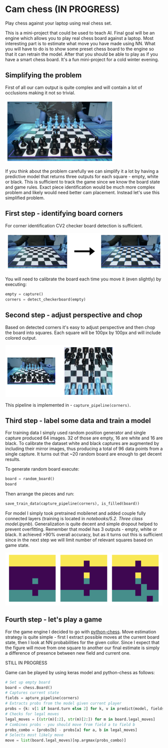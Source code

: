 # Cam chess (IN PROGRESS)

Play chess against your laptop using real chess set.

This is a mini-project that could be used to teach AI. Final goal will be an engine which allows you to play real chess board against a laptop. Most interesting part is to estimate what move you have made using NN. What you will have to do is to show some preset chess board to the engine so that it can retrain the model. After that you should be able to play as if you have a smart chess board. It's a fun mini-project for a cold winter evening.

## Simplifying the problem

First of all our cam output is quite complex and will contain a lot of occlusions making it not so trivial.

![](img/filled_board.png)

If you think about the problem carefully we can simplify it a lot by having a predictive model that returns three outputs for each square - empty, white or black. This is sufficient to track the game since we know the board state and game rules. Exact piece identification would be much more complex problem and likely would need better cam placement. Instead let's use this simplified problem.

## First step - identifying board corners

For corner identification CV2 checker board detection is sufficient.

![](img/identifying_corners.png)

You will need to calibrate the board each time you move it (even slightly) by executing:

```python
empty = capture()
corners = detect_checkerboard(empty)
```

## Second step - adjust perspective and chop

Based on detected corners it's easy to adjust perspective and then chop the board into squares. Each square will be 100px by 100px and will include colored output.

![](img/chop_board.png)

This pipeline is implemented in - `capture_pipeline(corners)`.

## Third step - label some data and train a model

For training data I simply used random position generator and single capture produced 64 images. 32 of those are empty, 16 are white and 16 are black. To calibrate the dataset white and black captures are augmented by including their mirror images, thus producing a total of 96 data points from a single capture. It turns out that ~20 random board are enough to get decent results.

To generate random board execute:

```python
board = random_board()
board
```

Then arrange the pieces and run:

```python
save_train_data(capture_pipeline(corners), is_filled(board))
```

For model I simply took pretrained mobilenet and added couple fully connected layers (training is located in *notebooks/5.2. Three class model.ipynb*). Generalization is quite decent and simple dropout helped to prevent overfitting. Remember that model has 3 outputs - empty, white or black. It achieved >90% overall accuracy, but as it turns out this is sufficient since in the next step we will limit number of relevant squares based on game state.

![](img/model_probs.png)

## Fourth step - let's play a game

For the game engine I decided to go with [python-chess](https://python-chess.readthedocs.io/en/latest/). Move estimation strategy is quite simple - first I extract possible moves at the current board state, then I look at NN probabilities for the given collor. Since I expect that the figure will move from one square to another our final estimate is simply a difference of presence between new field and current one.

STILL IN PROGRESS

Game can be played by using keras model and python-chess as follows:

```python
# Set up empty board
board = chess.Board()
# Captures current state
fields = apture_pipeline(corners)
# Extracts probs from the model given current player
probs = {k: v[1 if board.turn else 2] for k, v in predict(model, fields, True).items()}
# Checks for legal moves
legal_moves = [(str(m)[:2], str(m)[2:]) for m in board.legal_moves]
# Combines probs - you should move from field a to field b
probs_combo = [probs[b] - probs[a] for a, b in legal_moves]
# Selects most likely move
move = list(board.legal_moves)[np.argmax(probs_combo)]
```
